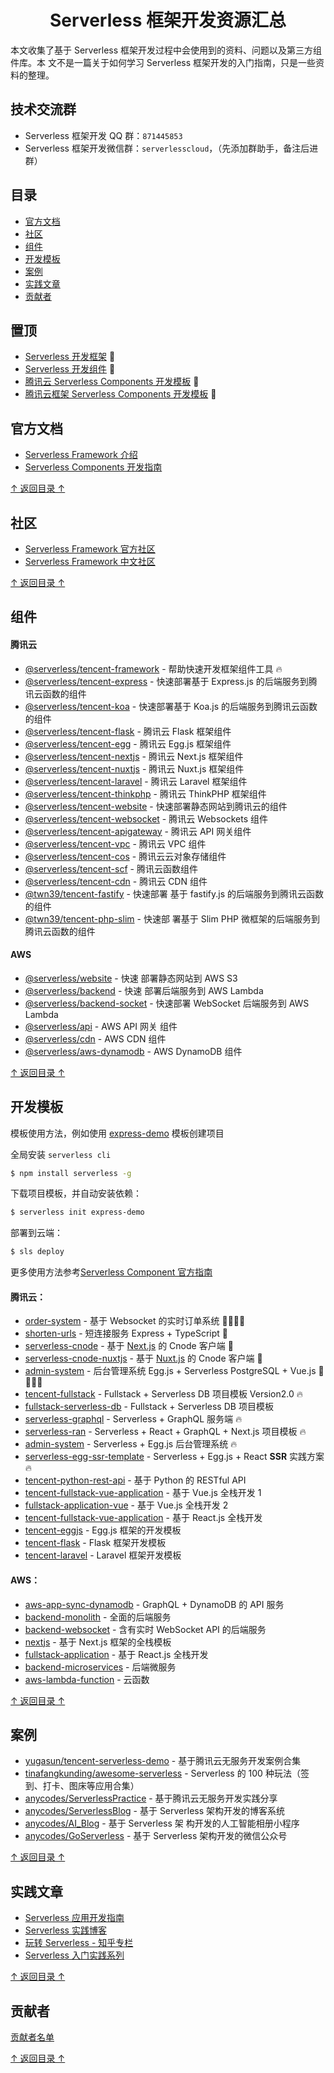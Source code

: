 <h1 align="center">Serverless 框架开发资源汇总</h1>

本文收集了基于 Serverless 框架开发过程中会使用到的资料、问题以及第三方组件库。本
文不是一篇关于如何学习 Serverless 框架开发的入门指南，只是一些资料的整理。

## 技术交流群

- Serverless 框架开发 QQ 群：`871445853`
- Serverless 框架开发微信群：`serverlesscloud`，（先添加群助手，备注后进群）

## 目录

- [官方文档](#官方文档)
- [社区](#社区)
- [组件](#组件)
- [开发模板](#开发模板)
- [案例](#案例)
- [实践文章](#实践文章)
- [贡献者](#贡献者)

## 置顶

- [Serverless 开发框架](https://github.com/serverless/serverless) 💯
- [Serverless 开发组件](https://github.com/serverless/components) 💯
- [腾讯云 Serverless Components 开发模板](https://github.com/serverless-plus/serverless-component-template)
  💯
- [腾讯云框架 Serverless Components 开发模板](https://github.com/serverless-plus/tencent-framework-template)
  💯

## 官方文档

- [Serverless Framework 介绍](https://serverless.com/framework/docs/)
- [Serverless Components 开发指南](https://serverless.com/blog/what-are-serverless-components-how-use/)

[↑ 返回目录 ↑](#目录)

## 社区

- [Serverless Framework 官方社区](https://serverless.com/blog/)
- [Serverless Framework 中文社区](https://serverlesscloud.cn)

[↑ 返回目录 ↑](#目录)

## 组件

#### 腾讯云

- [@serverless/tencent-framework](https://github.com/serverless-components/tencent-framework) -
  帮助快速开发框架组件工具 🔥
- [@serverless/tencent-express](https://github.com/serverless-components/tencent-express) -
  快速部署基于 Express.js 的后端服务到腾讯云函数的组件
- [@serverless/tencent-koa](https://github.com/serverless-components/tencent-koa) -
  快速部署基于 Koa.js 的后端服务到腾讯云函数的组件
- [@serverless/tencent-flask](https://github.com/serverless-components/tencent-flask) -
  腾讯云 Flask 框架组件
- [@serverless/tencent-egg](https://github.com/serverless-components/tencent-egg) -
  腾讯云 Egg.js 框架组件
- [@serverless/tencent-nextjs](https://github.com/serverless-components/tencent-nextjs) -
  腾讯云 Next.js 框架组件
- [@serverless/tencent-nuxtjs](https://github.com/serverless-components/tencent-nuxtjs) -
  腾讯云 Nuxt.js 框架组件
- [@serverless/tencent-laravel](https://github.com/serverless-components/tencent-laravel) -
  腾讯云 Laravel 框架组件
- [@serverless/tencent-thinkphp](https://github.com/serverless-components/tencent-thinkphp) -
  腾讯云 ThinkPHP 框架组件
- [@serverless/tencent-website](https://github.com/serverless-components/tencent-website) -
  快速部署静态网站到腾讯云的组件
- [@serverless/tencent-websocket](https://github.com/serverless-components/tencent-websocket) -
  腾讯云 Websockets 组件
- [@serverless/tencent-apigateway](https://github.com/serverless-components/tencent-apigateway) -
  腾讯云 API 网关组件
- [@serverless/tencent-vpc](https://github.com/serverless-components/tencent-vpc) -
  腾讯云 VPC 组件
- [@serverless/tencent-cos](https://github.com/serverless-components/tencent-cos) -
  腾讯云云对象存储组件
- [@serverless/tencent-scf](https://github.com/serverless-components/tencent-scf) -
  腾讯云函数组件
- [@serverless/tencent-cdn](https://github.com/serverless-components/tencent-cdn) -
  腾讯云 CDN 组件
- [@twn39/tencent-fastify](https://github.com/twn39/tencent-fastify) - 快速部署
  基于 fastify.js 的后端服务到腾讯云函数的组件
- [@twn39/tencent-php-slim](https://github.com/twn39/tencent-php-slim) - 快速部
  署基于 Slim PHP 微框架的后端服务到腾讯云函数的组件

#### AWS

- [@serverless/website](https://github.com/serverless-components/website) - 快速
  部署静态网站到 AWS S3
- [@serverless/backend](https://github.com/serverless-components/backend) - 快速
  部署后端服务到 AWS Lambda
- [@serverless/backend-socket](https://github.com/serverless-components/backend-socket) -
  快速部署 WebSocket 后端服务到 AWS Lambda
- [@serverless/api](https://github.com/serverless-components/api) - AWS API 网关
  组件
- [@serverless/cdn](https://github.com/serverless-components/cdn) - AWS CDN 组件
- [@serverless/aws-dynamodb](https://github.com/serverless-components/aws-dynamodb) -
  AWS DynamoDB 组件

[↑ 返回目录 ↑](#目录)

## 开发模板

模板使用方法，例如使用
[express-demo](https://github.com/serverless-components/tencent-express/tree/master/example)
模板创建项目

全局安装 `serverless cli`

```bash
$ npm install serverless -g
```

下载项目模板，并自动安装依赖：

```bash
$ serverless init express-demo
```

部署到云端：

```bash
$ sls deploy
```

更多使用方法参考[Serverless Component 官方指南](https://github.com/serverless/components/blob/master/README.cn.md)

#### 腾讯云：

- [order-system](https://github.com/serverless-plus/serverless-order-system) - 基于 Websocket 的实时订单系统 🚀🔥🔥🔥
- [shorten-urls](https://github.com/serverless-plus/shorten-urls) - 短连接服务 Express + TypeScript 🚀
- [serverless-cnode](https://github.com/serverless-plus/serverless-cnode) - 基于 [Next.js](https://github.com/vercel/next.js) 的 Cnode 客户端 🚀
- [serverless-cnode-nuxtjs](https://github.com/serverless-plus/serverless-cnode-nuxtjs) - 基于 [Nuxt.js](https://github.com/nuxt/nuxt.js) 的 Cnode 客户端 🚀
- [admin-system](https://github.com/serverless-plus/serverless-admin-system) -
  后台管理系统 Egg.js + Serverless PostgreSQL + Vue.js 🚀🔥🔥🔥
- [tencent-fullstack](https://github.com/serverless-components/tencent-fullstack) -
  Fullstack + Serverless DB 项目模板 Version2.0 🔥
- [fullstack-serverless-db](https://github.com/yugasun/tencent-serverless-demo/tree/master/fullstack-serverless-db) -
  Fullstack + Serverless DB 项目模板
- [serverless-graphql](https://github.com/yugasun/tencent-serverless-demo/tree/master/serverless-graphql) -
  Serverless + GraphQL 服务端 🔥
- [serverless-ran](https://github.com/yugasun/serverless-ran) - Serverless +
  React + GraphQL + Next.js 项目模板 🔥
- [admin-system](https://github.com/yugasun/tencent-serverless-demo/tree/master/admin-system) -
  Serverless + Egg.js 后台管理系统 🔥
- [serverless-egg-ssr-template](https://github.com/yugasun/serverless-egg-ssr-template) -
  Serverless + Egg.js + React **SSR** 实践方案 🔥
- [tencent-python-rest-api](https://github.com/serverless/components/tree/master/templates/tencent-python-rest-api) -
  基于 Python 的 RESTful API
- [tencent-fullstack-vue-application](https://github.com/serverless/components/tree/master/templates/tencent-fullstack-vue-application) -
  基于 Vue.js 全栈开发 1
- [fullstack-application-vue](https://github.com/yugasun/tencent-serverless-demo/tree/master/fullstack-application-vue) -
  基于 Vue.js 全栈开发 2
- [tencent-fullstack-vue-application](https://github.com/serverless/components/tree/master/templates/tencent-fullstack-vue-application) -
  基于 React.js 全栈开发
- [tencent-eggjs](https://github.com/serverless/components/tree/master/templates/tencent-eggjs) -
  Egg.js 框架的开发模板
- [tencent-flask](https://github.com/serverless/components/tree/master/templates/tencent-flask) -
  Flask 框架开发模板
- [tencent-laravel](https://github.com/serverless/components/tree/master/templates/tencent-laravel) -
  Laravel 框架开发模板

#### AWS：

- [aws-app-sync-dynamodb](https://github.com/serverless/components/tree/master/templates/aws-app-sync-dynamodb) -
  GraphQL + DynamoDB 的 API 服务
- [backend-monolith](https://github.com/serverless/components/tree/master/templates/backend-monolith) -
  全面的后端服务
- [backend-websocket](https://github.com/serverless/components/tree/master/templates/backend-websocket) -
  含有实时 WebSocket API 的后端服务
- [nextjs](https://github.com/serverless/components/tree/master/templates/website) -
  基于 Next.js 框架的全栈模板
- [fullstack-application](https://github.com/serverless/components/tree/master/templates/fullstack-application) -
  基于 React.js 全栈开发
- [backend-microservices](https://github.com/serverless/components/tree/master/templates/backend-microservices) -
  后端微服务
- [aws-lambda-function](https://github.com/serverless/components/tree/master/templates/aws-lambda-function) -
  云函数

[↑ 返回目录 ↑](#目录)

## 案例

- [yugasun/tencent-serverless-demo](https://github.com/yugasun/tencent-serverless-demo) -
  基于腾讯云无服务开发案例合集
- [tinafangkunding/awesome-serverless](https://github.com/tinafangkunding/awesome-serverless) -
  Serverless 的 100 种玩法（签到、打卡、图床等应用合集）
- [anycodes/ServerlessPractice](https://github.com/anycodes/ServerlessPractice) -
  基于腾讯云无服务开发实践分享
- [anycodes/ServerlessBlog](https://github.com/anycodes/ServerlessBlog) - 基于
  Serverless 架构开发的博客系统
- [anycodes/AI_Blog](https://github.com/anycodes/AI_Album) - 基于 Serverless 架
  构开发的人工智能相册小程序
- [anycodes/GoServerless](https://github.com/anycodes/GoServerless) - 基于
  Serverless 架构开发的微信公众号

[↑ 返回目录 ↑](#目录)

## 实践文章

- [Serverless 应用开发指南](https://serverless.ink/)
- [Serverless 实践博客](https://yugasun.com/)
- [玩转 Serverless - 知乎专栏](https://zhuanlan.zhihu.com/ServerlessGo)
- [Serverless 入门实践系列](https://github.com/anycodes/ServerlessArticle)

[↑ 返回目录 ↑](#目录)

## 贡献者

[贡献者名单](https://github.com/yugasun/awesome-serverless-framework/graphs/contributors)

[↑ 返回目录 ↑](#目录)
